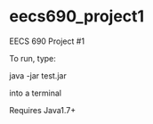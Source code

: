 eecs690_project1
================

EECS 690 Project #1

To run, type:

java -jar test.jar

into a terminal

Requires Java1.7+

